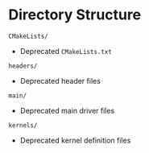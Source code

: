 # Directory Structure
`CMakeLists/`
- Deprecated `CMakeLists.txt`

`headers/`
- Deprecated header files

`main/`
- Deprecated main driver files

`kernels/`
- Deprecated kernel definition files


